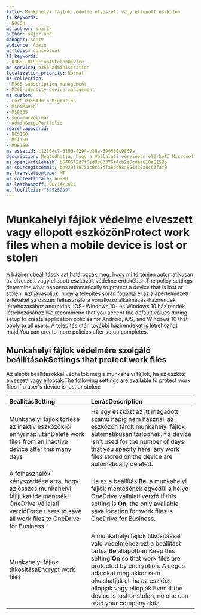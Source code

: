 ```yaml
---
title: Munkahelyi fájlok védelme elveszett vagy ellopott eszközön
f1.keywords:
- NOCSH
ms.author: sharik
author: skjerland
manager: scotv
audience: Admin
ms.topic: conceptual
f1_keywords:
- O365E_BCSSetup4StolenDevice
ms.service: o365-administration
localization_priority: Normal
ms.collection:
- M365-subscription-management
- M365-identity-device-management
ms.custom:
- Core_O365Admin_Migration
- MiniMaven
- MSB365
- seo-marvel-mar
- AdminSurgePortfolio
search.appverid:
- BCS160
- MET150
- MOE150
ms.assetid: c12164c7-6190-4294-b88a-590580c9869a
description: Megtudhatja, hogy a Vállalati verzióban elérhető Microsoft 365 hogy hogyan védheti a munkahelyi fájlokat, ha egy felhasználó eszköze elveszett vagy ellopták.
ms.openlocfilehash: b640642d7f6ed9c83376f4cb2a0cdaa610e8159b
ms.sourcegitcommit: be929f79751c0c52dfa6bd98a854432a0c63faf0
ms.translationtype: MT
ms.contentlocale: hu-HU
ms.lasthandoff: 06/14/2021
ms.locfileid: "52925299"
---
```

# <a name="protect-work-files-when-a-mobile-device-is-lost-or-stolen"></a><span data-ttu-id="56f7f-103">Munkahelyi fájlok védelme elveszett vagy ellopott eszközön</span><span class="sxs-lookup"><span data-stu-id="56f7f-103">Protect work files when a mobile device is lost or stolen</span></span>

<span data-ttu-id="56f7f-104">A házirendbeállítások azt határozzák meg, hogy mi történjen automatikusan az elveszett vagy ellopott eszközök védelme érdekében.</span><span class="sxs-lookup"><span data-stu-id="56f7f-104">The policy settings determine what happens automatically to protect a device that is lost or stolen.</span></span> <span data-ttu-id="56f7f-105">Azt javasoljuk, hogy a telepítés során fogadja el az alapértelmezett értékeket az összes felhasználóra vonatkozó alkalmazás-házirendek létrehozásához androidos, iOS- Windows 10- és Windows 10 házirendek létrehozásához.</span><span class="sxs-lookup"><span data-stu-id="56f7f-105">We recommend that you accept the default values during setup to create application policies for Android, iOS, and Windows 10 that apply to all users.</span></span> <span data-ttu-id="56f7f-106">A telepítés után további házirendeket is létrehozhat majd.</span><span class="sxs-lookup"><span data-stu-id="56f7f-106">You can create more policies after setup completes.</span></span>
  
## <a name="settings-that-protect-work-files"></a><span data-ttu-id="56f7f-107">Munkahelyi fájlok védelmére szolgáló beállítások</span><span class="sxs-lookup"><span data-stu-id="56f7f-107">Settings that protect work files</span></span>

<span data-ttu-id="56f7f-108">Az alábbi beállításokkal védhetők meg a munkahelyi fájlok, ha az eszköz elveszett vagy ellopták:</span><span class="sxs-lookup"><span data-stu-id="56f7f-108">The following settings are available to protect work files if a user's device is lost or stolen:</span></span>


|<span data-ttu-id="56f7f-109">Beállítás</span><span class="sxs-lookup"><span data-stu-id="56f7f-109">Setting</span></span>  <br/> |<span data-ttu-id="56f7f-110">Leírás</span><span class="sxs-lookup"><span data-stu-id="56f7f-110">Description</span></span>  <br/> |
|:-----|:-----|
|<span data-ttu-id="56f7f-111">Munkahelyi fájlok törlése az inaktív eszközökről ennyi nap után</span><span class="sxs-lookup"><span data-stu-id="56f7f-111">Delete work files from an inactive device after this many days</span></span>  <br/> |<span data-ttu-id="56f7f-112">Ha egy eszközt az itt megadott számú napig nem használ, az eszközön tárolt munkahelyi fájlok automatikusan törlődnek.</span><span class="sxs-lookup"><span data-stu-id="56f7f-112">If a device isn't used for the number of days that you specify here, any work files stored on the device are automatically deleted.</span></span>  <br/> |
|<span data-ttu-id="56f7f-113">A felhasználók kényszerítése arra, hogy az összes munkahelyi fájljukat ide mentsék: OneDrive Vállalati verzió</span><span class="sxs-lookup"><span data-stu-id="56f7f-113">Force users to save all work files to OneDrive for Business</span></span>  <br/> |<span data-ttu-id="56f7f-114">Ha ez a beállítás **Be,** a munkahelyi fájlok mentésének egyedül a helye OneDrive vállalati verzió.</span><span class="sxs-lookup"><span data-stu-id="56f7f-114">If this setting is **On**, the only available save location for work files is OneDrive for Business.</span></span>  <br/> |
|<span data-ttu-id="56f7f-115">Munkahelyi fájlok titkosítása</span><span class="sxs-lookup"><span data-stu-id="56f7f-115">Encrypt work files</span></span>  <br/> |<span data-ttu-id="56f7f-116">A munkahelyi fájlok titkosítással való védelméhez ezt a beállítást tartsa **Be** állapotban.</span><span class="sxs-lookup"><span data-stu-id="56f7f-116">Keep this setting **On** so that work files are protected by encryption.</span></span> <span data-ttu-id="56f7f-117">A céges adatokat még akkor sem olvashatják el, ha az eszközt ellopják vagy ellopják.</span><span class="sxs-lookup"><span data-stu-id="56f7f-117">Even if the device is lost or stolen, no one can read your company data.</span></span>  <br/> |
   

